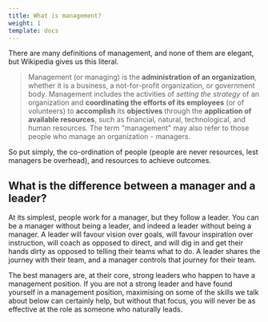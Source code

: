 ```yaml
---
title: What is management?
weight: 1
template: docs
---
```


There are many definitions of management, and none of them are elegant, but Wikipedia gives us this literal.


>Management (or managing) is the __administration of an organization__, whether it is a business, a not-for-profit organization, or government body. Management includes the activities of *setting the strategy* of an organization and __coordinating the efforts of its employees__ (or of volunteers) to __accomplish__ its __objectives__ through the __application of available resources__, such as financial, natural, technological, and human resources. The term "management" may also refer to those people who manage an organization - managers.

So put simply, the co-ordination of people (people are never resources, lest managers be overhead), and resources to achieve outcomes.

## What is the difference between a manager and a leader?

At its simplest, people work for a manager, but they follow a leader.  You can be a manager without being a leader, and indeed a leader without being a manager.  A leader will favour vision over goals, will favour inspiration over instruction, will coach as opposed to direct, and will dig in and get their hands dirty as opposed to telling their teams what to do.  A leader shares the journey with their team, and a manager controls that journey for their team.

The best managers are, at their core, strong leaders who happen to have a management position.  If you are not a strong leader and have found yourself in a management position, maximising on some of the skills we talk about below can certainly help, but without that focus, you will never be as effective at the role as someone who naturally leads.

